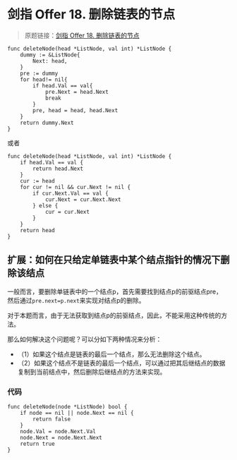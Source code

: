 # 剑指 Offer 18. 删除链表的节点

> 原题链接：[剑指 Offer 18. 删除链表的节点](https://leetcode-cn.com/problems/shan-chu-lian-biao-de-jie-dian-lcof/)


```golang
func deleteNode(head *ListNode, val int) *ListNode {
	dummy := &ListNode{
		Next: head,
	}
	pre := dummy
	for head!= nil{
		if head.Val == val{
			pre.Next = head.Next
			break
		}
		pre, head = head, head.Next
	}
	return dummy.Next
}
```
或者
```golang
func deleteNode(head *ListNode, val int) *ListNode {
	if head.Val == val {
		return head.Next
	}
	cur := head
	for cur != nil && cur.Next != nil {
		if cur.Next.Val == val {
			cur.Next = cur.Next.Next
		} else {
			cur = cur.Next
		}
	}
	return head
}
```

## 扩展：如何在只给定单链表中某个结点指针的情况下删除该结点
一般而言，要删除单链表中的一个结点p，首先需要找到结点p的前驱结点pre，
然后通过``pre.next=p.next``来实现对结点p的删除。

对于本题而言，由于无法获取到结点p的前驱结点，因此，不能采用这种传统的方法。

那么如何解决这个问题呢？可以分如下两种情况来分析：
* （1）如果这个结点是链表的最后一个结点，那么无法删除这个结点。
* （2）如果这个结点不是链表的最后一个结点，可以通过把其后继结点的数据复制到当前结点中，然后删除后继结点的方法来实现。
### 代码
```golang
func deleteNode(node *ListNode) bool {
	if node == nil || node.Next == nil {
		return false
	}
	node.Val = node.Next.Val
	node.Next = node.Next.Next
	return true
}
```